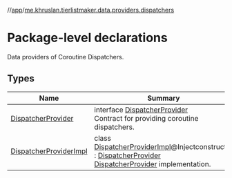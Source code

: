 //[app](../../index.md)/[me.khruslan.tierlistmaker.data.providers.dispatchers](index.md)

# Package-level declarations

Data providers of Coroutine Dispatchers.

## Types

| Name | Summary |
|---|---|
| [DispatcherProvider](-dispatcher-provider/index.md) | interface [DispatcherProvider](-dispatcher-provider/index.md)<br>Contract for providing coroutine dispatchers. |
| [DispatcherProviderImpl](-dispatcher-provider-impl/index.md) | class [DispatcherProviderImpl](-dispatcher-provider-impl/index.md)@Injectconstructor : [DispatcherProvider](-dispatcher-provider/index.md)<br>[DispatcherProvider](-dispatcher-provider/index.md) implementation. |
